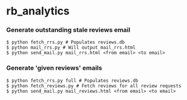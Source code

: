 rb_analytics
============

### Generate outstanding stale reviews email

```
$ python fetch_rrs.py # Populates reviews.db
$ python mail_rrs.py # Will output mail_rrs.html
$ python send_mail.py mail_rrs.html <from email> <to email>
```

### Generate 'given reviews' emails
```
$ python fetch_rrs.py full # Populates reviews.db
$ python fetch_reviews.py # Fetch reviews for all review requests
$ python send_mail.py mail_reviews.html <from email> <to email>
```
